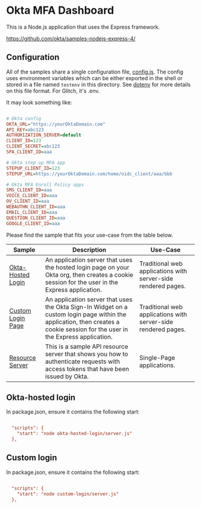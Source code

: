 # Okta MFA Dashboard

This is a Node.js application that uses the Express framework.

https://github.com/okta/samples-nodejs-express-4/

## Configuration

All of the samples share a single configuration file, [config.js](config.js).
The config uses environment variables which can be either exported in the shell or stored in a file named `testenv` in this directory.
See [dotenv](https://www.npmjs.com/package/dotenv) for more details on this file format.
For Glitch, it's .env.

It may look something like:

```ini

# Okta config
OKTA_URL="https://yourOktaDomain.com"
API_KEY=abc123
AUTHORIZATION_SERVER=default
CLIENT_ID=123
CLIENT_SECRET=abc123
SPA_CLIENT_ID=aaa

# Okta step up MFA app
STEPUP_CLIENT_ID=123
STEPUP_URL=https://yourOktaDomain.com/home/oidc_client/aaa/bbb

# Okta MFA Enroll Policy apps
SMS_CLIENT_ID=aaa
VOICE_CLIENT_ID=aaa
OV_CLIENT_ID=aaa
WEBAUTHN_CLIENT_ID=aaa
EMAIL_CLIENT_ID=aaa
QUESTION_CLIENT_ID=aaa
GOOGLE_CLIENT_ID=aaa


```

Please find the sample that fits your use-case from the table below.

| Sample                                  | Description                                                                                                                                                                   | Use-Case                                                      |
| --------------------------------------- | ----------------------------------------------------------------------------------------------------------------------------------------------------------------------------- | ------------------------------------------------------------- |
| [Okta-Hosted Login](/okta-hosted-login) | An application server that uses the hosted login page on your Okta org, then creates a cookie session for the user in the Express application.                                | Traditional web applications with server-side rendered pages. |
| [Custom Login Page](/custom-login)      | An application server that uses the Okta Sign-In Widget on a custom login page within the application, then creates a cookie session for the user in the Express application. | Traditional web applications with server-side rendered pages. |
| [Resource Server](/resource-server)     | This is a sample API resource server that shows you how to authenticate requests with access tokens that have been issued by Okta.                                            | Single-Page applications.                                     |

## Okta-hosted login

In package.json, ensure it contains the following start:

```ini

  "scripts": {
    "start": "node okta-hosted-login/server.js"
  },


```

## Custom login

In package.json, ensure it contains the following start:

```ini

  "scripts": {
    "start": "node custom-login/server.js"
  },


```
